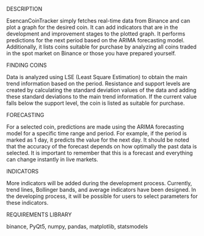 DESCRIPTION

EsencanCoinTracker simply fetches real-time data from Binance and can plot a graph for the desired coin. It can add indicators that are in the development and improvement stages to the plotted graph. It performs predictions for the next period based on the ARIMA forecasting model. Additionally, it lists coins suitable for purchase by analyzing all coins traded in the spot market on Binance or those you have prepared yourself.

FINDING COINS

Data is analyzed using LSE (Least Square Estimation) to obtain the main trend information based on the period. Resistance and support levels are created by calculating the standard deviation values of the data and adding these standard deviations to the main trend information. If the current value falls below the support level, the coin is listed as suitable for purchase.

FORECASTING

For a selected coin, predictions are made using the ARIMA forecasting model for a specific time range and period. For example, if the period is marked as 1 day, it predicts the value for the next day. It should be noted that the accuracy of the forecast depends on how optimally the past data is selected. It is important to remember that this is a forecast and everything can change instantly in live markets.

INDICATORS

More indicators will be added during the development process. Currently, trend lines, Bollinger bands, and average indicators have been designed. In the developing process, it will be possible for users to select parameters for these indicators.

REQUIREMENTS LIBRARY

binance, PyQt5, numpy, pandas, matplotlib, statsmodels
